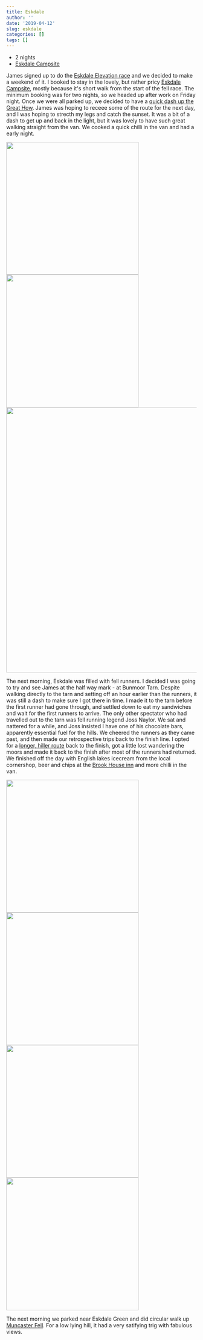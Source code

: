 ```yaml
---
title: Eskdale
author: ''
date: '2019-04-12'
slug: eskdale
categories: []
tags: []
---
```


* 2 nights
* [Eskdale Campsite](https://goo.gl/maps/r4zYjMJWPKKxT3nY9)

James signed up to do the [Eskdale Elevation race](http://penninefellrunners.co.uk/eskdale.htm) and we decided to make a weekend of it. I booked to stay in the lovely, but rather pricy [Eskdale Campsite](https://goo.gl/maps/r4zYjMJWPKKxT3nY9), mostly because it's short walk from the start of the fell race. The minimum booking was for two nights, so we headed up after work on Friday night. Once we were all parked up, we decided to have a [quick dash up the Great How](https://www.strava.com/activities/2289428027). James was hoping to receee some of the route for the next day, and I was hoping to strecth my legs and catch the sunset. It was a bit of a dash to get up and back in the light, but it was lovely to have such great walking straight from the van. We cooked a quick chilli in the van and had a early night.

<img src="https://bit.ly/31HJBb2" width="350"><img src="https://bit.ly/3itwSPd" width="350">
<img src="https://bit.ly/2BtTVc7" width="700">


The next morning, Eskdale was filled with fell runners. I decided I was going to try and see James at the half way mark - at Bunmoor Tarn. Despite walking directly to the tarn and setting off an hour earlier than the runners, it was still a dash to make sure I got there in time. I made it to the tarn before the first runner had gone through, and settled down to eat my sandwiches and wait for the first runners to arrive. The only other spectator who had travelled out to the tarn was fell running legend Joss Naylor. We sat and nattered for a while, and Joss insisted I have one of his chocolate bars, apparently essential fuel for the hills. We cheered the runners as they came past, and then made our retrospective trips back to the finish line. I opted for a [longer, hiller route](https://www.strava.com/activities/2289487913) back to the finish, got a little lost wandering the moors and made it back to the finish after most of the runners had returned. We finished off the day with English lakes icecream from the local cornershop, beer and chips at the [Brook House inn](https://www.brookhouseinn.co.uk/) and more chilli in the van.

<img src="https://bit.ly/3dUr2Tq" width="350"><img src="https://bit.ly/31FjGAO" width="350">
<img src="https://bit.ly/3gs4g6Y" width="350"><img src="https://bit.ly/38sFn8t" width="350">

The next morning we parked near Eskdale Green and did circular walk up [Muncaster Fell](https://www.strava.com/activities/2289430026).  For a low lying hill, it had a very satifying trig with fabulous views.


<img src="https://bit.ly/2BtTVc7" width="3goRK8m">

